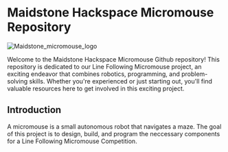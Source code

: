 # Maidstone Hackspace Micromouse Repository

![Maidstone_micromouse_logo]([https://maidstone-hackspace.org.uk/wp-content/uploads/2023/09/maidstone_micromouse_white.png])

Welcome to the Maidstone Hackspace Micromouse Github repository! This repository is dedicated to our Line Following Micromouse project, an exciting endeavor that combines robotics, programming, and problem-solving skills. Whether you're experienced or just starting out, you'll find valuable resources here to get involved in this exciting project.


## Introduction
A micromouse is a small autonomous robot that navigates a maze. The goal of this project is to design, build, and program the neccessary components for a Line Following Micromouse Competition. 
